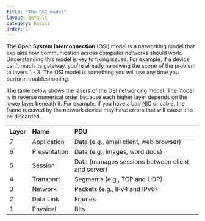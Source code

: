 ```yaml
---
title: "The OSI model"
layout: default
category: basics
order: 1
---
```


The __Open System Interconnection__ (OSI) model is a networking model that explains how communication across computer networks should work. Understanding this model is key to fixing issues. For example, if a device can't reach its gateway, you're already narrowing the scope of the problem to layers 1 - 3. The OSI model is something you will use any time you perform troubleshooting.

The table below shows the layers of the OSI networking model. The model is in reverse numerical order because each higher layer depends on the lower layer beneath it. For example, if you have a bad <acronym title="network interface card">NIC</acronym> or cable, the frame received by the network device may have errors that will cause it to be discarded.

| Layer | Name         | PDU                                               |
|:---       |:---          |:---                                               |
| 7         | Application  | Data (e.g., email client, web browser)            |
| 6         | Presentation | Data (e.g., images, word docs)                    |
| 5         | Session      | Data (manages sessions between client and server) |
| 4         | Transport    | Segments (e.g., TCP and UDP)                      |
| 3         | Network      | Packets (e.g., IPv4 and IPv6)                     |
| 2         | Data Link    | Frames                                            |
| 1         | Physical     | Bits                                              |